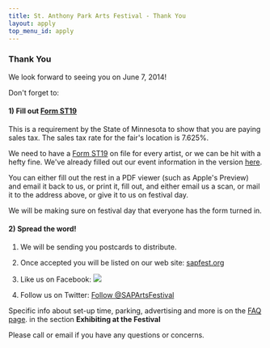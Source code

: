 ```yaml
---
title: St. Anthony Park Arts Festival - Thank You
layout: apply
top_menu_id: apply
---
```


### Thank You

We look forward to seeing you on June 7, 2014!

Don't forget to:

#### 1) Fill out [Form ST19](/apply/st19.pdf)

This is a requirement by the State of Minnesota to show that you are paying sales tax. 
The sales tax rate for the fair's location is 7.625%.

We need to have a [Form ST19](/apply/st19.pdf) on file for every artist, or we can be hit with a hefty fine. 
We've already filled out our event information in the version [here](/apply/st19.pdf). 

You can either fill out the rest in a PDF viewer (such as Apple's Preview) 
and email it back to us, or print it, fill out, 
and either email us a scan, or mail it to the address above, or give it to us on festival day.

We will be making sure on festival day that everyone has the form turned in. 

#### 2) Spread the word!

1. We will be sending you postcards to distribute.

1. Once accepted you will be listed on our web site: [sapfest.org](http://sapfest.org)

2. Like us on Facebook: <a href="https://www.facebook.com/SAPArtsFestival" target="_TOP" title="Saint Anthony Park Arts Festival"><img src="https://badge.facebook.com/badge/229315300478251.1446.1948535714.png" style="border: 0px;" /></a>

3. Follow us on Twitter: <a href="https://twitter.com/SAPArtsFestival" class="twitter-follow-button" data-show-count="false" data-dnt="true">Follow @SAPArtsFestival</a>
<script>!function(d,s,id){var js,fjs=d.getElementsByTagName(s)[0];if(!d.getElementById(id)){js=d.createElement(s);js.id=id;js.src="//platform.twitter.com/widgets.js";fjs.parentNode.insertBefore(js,fjs);}}(document,"script","twitter-wjs");</script>

Specific info about set-up time, parking, advertising and more is on the
[FAQ page](/apply/faq.html). 
in the section **Exhibiting at the Festival**

Please call or email if you have any questions or concerns.
